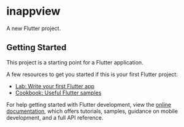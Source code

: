 # inappview

A new Flutter project.

## Getting Started

This project is a starting point for a Flutter application.

A few resources to get you started if this is your first Flutter project:

- [Lab: Write your first Flutter app](https://docs.flutter.dev/get-started/codelab)
- [Cookbook: Useful Flutter samples](https://docs.flutter.dev/cookbook)

For help getting started with Flutter development, view the
[online documentation](https://docs.flutter.dev/), which offers tutorials,
samples, guidance on mobile development, and a full API reference.
<p>
<img src"https://user-images.githubusercontent.com/119123480/229029284-4a7de80a-e73b-4626-afaf-aa6f7056435a.mp4
"width=22%,height=35%>
<p>
